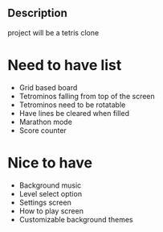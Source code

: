 ## Description
project will be a tetris clone 

# Need to have list
- Grid based board
- Tetrominos falling from top of the screen
- Tetrominos need to be rotatable
- Have lines be cleared when filled
- Marathon mode
- Score counter 

# Nice to have
- Background music
- Level select option
- Settings screen
- How to play screen
- Customizable background themes
